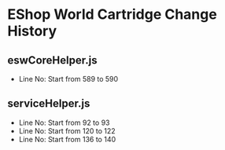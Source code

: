 # EShop World Cartridge Change History

## eswCoreHelper.js
- Line No: Start from 589 to 590

## serviceHelper.js
- Line No: Start from 92 to 93
- Line No: Start from 120 to 122
- Line No: Start from 136 to 140
